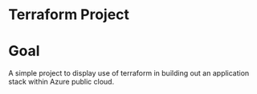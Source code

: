 # Terraform Project

# Goal
A simple project to display use of terraform in building out an application stack within Azure public cloud.
